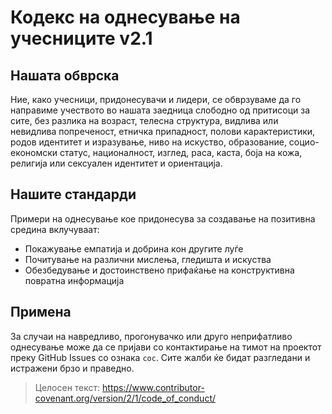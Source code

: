 
# Кодекс на однесување на учесниците v2.1

## Нашата обврска
Ние, како учесници, придонесувачи и лидери, се обврзуваме да го направиме учеството во нашата заедница слободно од притисоци за сите, без разлика на возраст, телесна структура, видлива или невидлива попреченост, етничка припадност, полови карактеристики, родов идентитет и изразување, ниво на искуство, образование, социо-економски статус, националност, изглед, раса, каста, боја на кожа, религија или сексуален идентитет и ориентација.

## Нашите стандарди
Примери на однесување кое придонесува за создавање на позитивна средина вклучуваат:
- Покажување емпатија и добрина кон другите луѓе
- Почитување на различни мислења, гледишта и искуства
- Обезбедување и достоинствено прифаќање на конструктивна повратна информација

## Примена
За случаи на навредливо, прогонувачко или друго неприфатливо однесување може да се пријави со контактирање на тимот на проектот преку GitHub Issues со ознака `coc`. Сите жалби ќе бидат разгледани и истражени брзо и праведно.

> Целосен текст: https://www.contributor-covenant.org/version/2/1/code_of_conduct/ 
